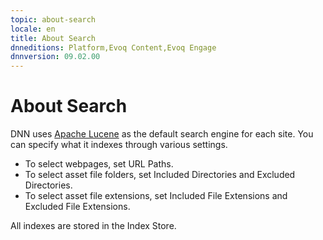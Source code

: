 ```yaml
---
topic: about-search
locale: en
title: About Search
dnneditions: Platform,Evoq Content,Evoq Engage
dnnversion: 09.02.00
---
```


# About Search

DNN uses [Apache Lucene](https://lucene.apache.org/) as the default search engine for each site. You can specify what it indexes through various settings.

*   To select webpages, set URL Paths.
*   To select asset file folders, set Included Directories and Excluded Directories.
*   To select asset file extensions, set Included File Extensions and Excluded File Extensions.

All indexes are stored in the Index Store.